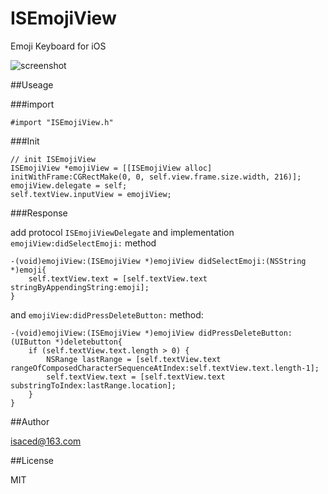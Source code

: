 ISEmojiView
===========

Emoji Keyboard for iOS

![screenshot](https://raw.github.com/isaced/ISEmojiView/master/screenshot.jpg)

##Useage

###import

```
#import "ISEmojiView.h"
```

###Init
```
// init ISEmojiView
ISEmojiView *emojiView = [[ISEmojiView alloc] initWithFrame:CGRectMake(0, 0, self.view.frame.size.width, 216)];
emojiView.delegate = self;
self.textView.inputView = emojiView;
```

###Response

add protocol `ISEmojiViewDelegate` and implementation `emojiView:didSelectEmoji:` method

```
-(void)emojiView:(ISEmojiView *)emojiView didSelectEmoji:(NSString *)emoji{
    self.textView.text = [self.textView.text stringByAppendingString:emoji];
}
```
and `emojiView:didPressDeleteButton:` method:

```
-(void)emojiView:(ISEmojiView *)emojiView didPressDeleteButton:(UIButton *)deletebutton{
    if (self.textView.text.length > 0) {
        NSRange lastRange = [self.textView.text rangeOfComposedCharacterSequenceAtIndex:self.textView.text.length-1];
        self.textView.text = [self.textView.text substringToIndex:lastRange.location];
    }
}
```
##Author

isaced@163.com

##License

MIT
